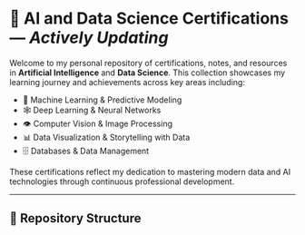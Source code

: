 # 🤖 AI and Data Science Certifications — *Actively Updating*

Welcome to my personal repository of certifications, notes, and resources in **Artificial Intelligence** and **Data Science**. This collection showcases my learning journey and achievements across key areas including:

- 🧠 Machine Learning & Predictive Modeling  
- 🕸️ Deep Learning & Neural Networks  
- 👁️ Computer Vision & Image Processing  
- 📊 Data Visualization & Storytelling with Data  
- 🗄️ Databases & Data Management

These certifications reflect my dedication to mastering modern data and AI technologies through continuous professional development.

---

## 📂 Repository Structure
